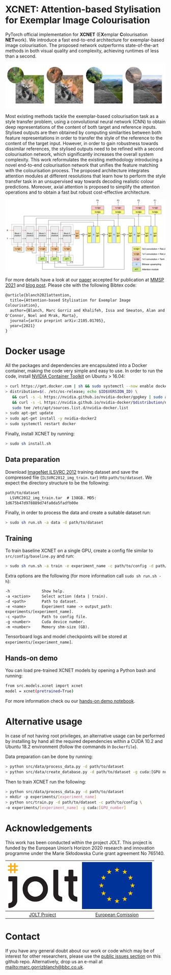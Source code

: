 **XCNET**: Attention-based Stylisation for Exemplar Image Colourisation
========
PyTorch official implementation for **XCNET** (E**X**emplar **C**olourisation **NET**work). We introduce a fast end-to-end 
architecture for exemplar-based image colourisation. The proposed network outperforms state-of-the-art methods in 
both visual quality and complexity, achieving runtimes of less than a second.

![examples](.github/examples.png)

Most existing methods tackle the exemplar-based colourisation task as a style transfer problem, using a convolutional 
neural network (CNN) to obtain deep representations of the content of both target and reference inputs. Stylised outputs
are then obtained by computing similarities between both feature representations in order to transfer the style of the 
reference to the content of the target input. However, in order to gain robustness towards dissimilar references, 
the stylised outputs need to be refined with a second colourisation network, which significantly increases the overall 
system complexity. This work reformulates the existing methodology introducing a novel end-to-end colourisation network 
that unifies the feature matching with the colourisation process. The proposed architecture integrates attention modules 
at different resolutions that learn how to perform the style transfer task in an unsupervised way towards decoding 
realistic colour predictions. Moreover, axial attention is proposed to simplify the attention operations and to obtain 
a fast but robust cost-effective architecture. 

![examples](.github/att_architecture.png)

For more details have a look at our [paper](https://ieeexplore.ieee.org/document/9733506) accepted for publication at [MMSP 2021](https://attend.ieee.org/mmsp-2021/) and [blog post](https://www.bbc.co.uk/rd/blog/2021-05-video-quality-artificial-intelligence-colourisation). 
Please cite with the following Bibtex code:
```
@article{blanch2021attention,
  title={Attention-based Stylisation for Exemplar Image Colourisation},
  author={Blanch, Marc Gorriz and Khalifeh, Issa and Smeaton, Alan and O'Connor, Noel and Mrak, Marta},
  journal={arXiv preprint arXiv:2105.01705},
  year={2021}
}
```

# Docker usage
All the packages and dependencies are encapsulated into a Docker container, making the code very simple and easy to use.
In order to run the code, install 
[NVIDIA Container Toolkit](https://docs.nvidia.com/datacenter/cloud-native/container-toolkit/install-guide.html) 
on Ubuntu > 16.04:
```bash
> curl https://get.docker.com | sh && sudo systemctl --now enable docker
> distribution=$(. /etc/os-release; echo $ID$VERSION_ID) \
   && curl -s -L https://nvidia.github.io/nvidia-docker/gpgkey | sudo apt-key add - \
   && curl -s -L https://nvidia.github.io/nvidia-docker/$distribution/nvidia-docker.list | \
   sudo tee /etc/apt/sources.list.d/nvidia-docker.list
> sudo apt-get update
> sudo apt-get install -y nvidia-docker2
> sudo systemctl restart docker
```
Finally, install XCNET by running:
```bash
> sudo sh install.sh
```

## Data preparation
Download [ImageNet ILSVRC 2012](http://www.image-net.org/challenges/LSVRC/2012/index) training dataset and save the 
compressed file (`ILSVRC2012_img_train.tar`) into ```path/to/dataset```. We expect the directory structure to be 
the following:
```
path/to/dataset
  LSVRC2012_img_train.tar  # 138GB. MD5: 1d675b47d978889d74fa0da5fadfb00e
```
Finally, in order to process the data and create a suitable dataset run:
```bash
> sudo sh run.sh -a data -d path/to/dataset
```

## Training
To train baseline XCNET on a single GPU, create a config file similar to ```src/config/baseline.py``` and run:
```bash
> sudo sh run.sh -a train -e experiment_name -c path/to/config -d path/to/dataset
```
Extra options are the following (for more information call ```sudo sh run.sh -h```):
```
-h              Show help.
-a <action>     Select action (data | train).
-d <path>       Path to dataset.
-e <name>       Experiment name -> output_path: experiments/[experiment_name].
-c <path>       Path to config file.
-g <number>     Cuda device number.
-m <number>     Memory shm-size (GB).
```
Tensorboard logs and model checkpoints will be stored at ```experiments/[experiment_name]```.

## Hands-on demo
You can load pre-trained XCNET models by opening a Python bash and running:
```bash
from src.models.xcnet import xcnet
model = xcnet(pretrained=True)
```
For more information check ou our [hands-on demo notebook](demo/test_xcnet.ipynb).

# Alternative usage
In case of not having root privileges, an alternative usage can be performed by installing by hand all the required
dependencies within a CUDA 10.2 and Ubuntu 18.2 environment (follow the commands in ```Dockerfile```). 

Data preparation can be done by running:
```bash
> python src/data/process_data.py -d path/to/dataset
> python src/data/create_database.py -d path/to/dataset -g cuda:[GPU number]
```

Then to train XCNET run the following:
```bash
> python src/data/process_data.py -d path/to/dataset
> mkdir -p experiments/[experiment_name]
> python src/train.py -d path/to/dataset -c path/to/config \
-o experiments/[experiment_name] -g cuda:[GPU_number]
```

# Acknowledgements
This work has been conducted within the project
JOLT. This project is funded by the European Union’s Horizon 2020 research
and innovation programme under the Marie Skłodowska Curie grant agreement No 765140.

| ![JOLT-photo](.github/jolt.png) | ![EU-photo](.github/eu.png) |
|:-:|:-:|
| [JOLT Project](http://joltetn.eu/) | [European Comission](https://ec.europa.eu/programmes/horizon2020/en) |

# Contact

If you have any general doubt about our work or code which may be of interest for other researchers, 
please use the [public issues section](https://github.com/bbc/xcnet/issues) on this github repo. 
Alternatively, drop us an e-mail at <mailto:marc.gorrizblanch@bbc.co.uk>.
